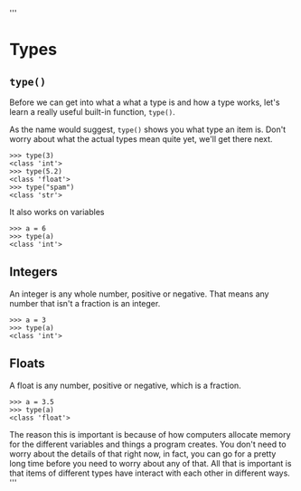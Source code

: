'''
# Types
## `type()`
Before we can get into what a what a type is and how a type works, let's learn
a really useful built-in function, `type()`.

As the name would suggest, `type()` shows you what type an item is. Don't worry
about what the actual types mean quite yet, we'll get there next.

```
>>> type(3)
<class 'int'>
>>> type(5.2)
<class 'float'>
>>> type("spam")
<class 'str'>
```

It also works on variables

```
>>> a = 6
>>> type(a)
<class 'int'>
```

## Integers
An integer is any whole number, positive or negative. That means any number
that isn't a fraction is an integer.

```
>>> a = 3
>>> type(a)
<class 'int'>
```

## Floats
A float is any number, positive or negative, which is a fraction.

```
>>> a = 3.5
>>> type(a)
<class 'float'>
```

The reason this is important is because of how computers allocate memory for
the different variables and things a program creates. You don't need to worry
about the details of that right now, in fact, you can go for a pretty long time
before you need to worry about any of that. All that is important is that items
of different types have interact with each other in different ways.
'''
